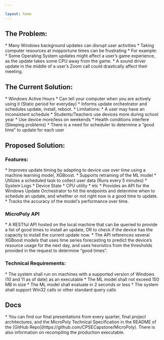```yaml
---

layout: home
---
```

<h2>The Problem:</h2>
* Many Windows background updates can disrupt user activities
* Taking computer resources at inopportune times can be frustrating
* For example:
   * Some Operating System updates might affect a user’s game experience, as the update takes some CPU away from the game.
   * A sound driver update in the middle of a user’s Zoom call could drastically affect their meeting.

<h2>The Current Solution:</h2>
* Windows Active Hours
   * Can tell your computer when you are actively using it (Static period for everyday)
   * Informs update orchestrator and schedules update, install, reboot.
* Limitations:
   * A user may have an inconsistent schedule
   * Students/Teachers use devices more during school year
   * Use device more/less on weekends
   * Health conditions interfere (Sleeping problems)
   * There is a need for scheduler to determine a “good time” to update for each user

<h2>Proposed Solution:</h2>
<h3>Features:</h3>
* Improves update timing by adapting to device use over time using a machine learning model, XGBoost.
* Supports retraining of the ML model
* Utilizes a scheduled task to collect user data (Runs every 5 minutes)
    * System Logs
    * Device State
    * CPU utility
    * etc
* Provides an API for the Windows Update Orchestrator to hit the endpoints and determine when to schedule an update, and whether or not right now is a good time to update.
* Tracks the accuracy of the model's performance over time.

<h3>MicroPoly API</h3>
* A RESTful API hosted on the local machine that can be queried to provide a list of good times to install an update, OR to check if the device has the capacity to install the current update now. 
* The API references several XGBoost models that uses time series forecasting to predict the device’s resource usage for the next day, and uses heuristics from the thresholds provided in the request to determine “good times”.

<h3>Technical Requirements:</h3>
* The system shall run on machines with a supported version of Windows (10 and 11 as of date) as an executable
* The ML model shall not exceed 150 MB in size
* The ML model shall evaluate in 2 seconds or less
* The system shall support Win32 calls or other standard query calls

<h2>Docs</h2>
* You can find our final presentations from every quarter, final project architectures, and the MicroPoly Technical Specification in the README of the [GitHub Repo](https://github.com/CPSECapstone/MicroPoly). There is also information on recompiling the production executable.
